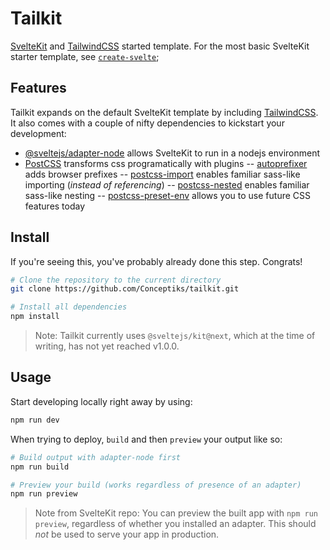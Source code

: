# Tailkit

[SvelteKit](https://kit.svelte.dev/) and [TailwindCSS](https://tailwindcss.com/) started template. For the most basic SvelteKit starter template, see [`create-svelte`](https://github.com/sveltejs/kit/tree/master/packages/create-svelte);

## Features

Tailkit expands on the default SvelteKit template by including [TailwindCSS](https://tailwindcss.com/). It also comes with a couple of nifty dependencies to kickstart your development:
- [@sveltejs/adapter-node](https://www.npmjs.com/package/@sveltejs/adapter-node) allows SvelteKit to run in a nodejs environment
- [PostCSS](https://www.npmjs.com/package/postcss) transforms css programatically with plugins
-- [autoprefixer](https://www.npmjs.com/package/autoprefixer) adds browser prefixes
-- [postcss-import](https://www.npmjs.com/package/postcss-import) enables familiar sass-like importing (*instead of referencing*)
-- [postcss-nested](https://www.npmjs.com/package/postcss-nested) enables familiar sass-like nesting
-- [postcss-preset-env](https://www.npmjs.com/package/postcss-preset-env) allows you to use future CSS features today

## Install

If you're seeing this, you've probably already done this step. Congrats!

```bash
# Clone the repository to the current directory
git clone https://github.com/Conceptiks/tailkit.git

# Install all dependencies
npm install
```

> Note: Tailkit currently uses `@sveltejs/kit@next`, which at the time of writing, has not yet reached v1.0.0.

## Usage

Start developing locally right away by using: 

```bash
npm run dev
```

When trying to deploy, `build` and then `preview` your output like so:
```bash
# Build output with adapter-node first
npm run build

# Preview your build (works regardless of presence of an adapter)
npm run preview
```

> Note from SvelteKit repo: You can preview the built app with `npm run preview`, regardless of whether you installed an adapter. This should _not_ be used to serve your app in production.
